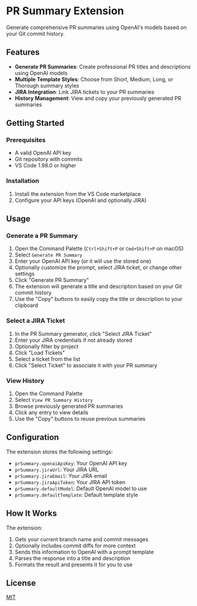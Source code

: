 # PR Summary Extension

Generate comprehensive PR summaries using OpenAI's models based on your Git commit history.

## Features

- **Generate PR Summaries**: Create professional PR titles and descriptions using OpenAI models
- **Multiple Template Styles**: Choose from Short, Medium, Long, or Thorough summary styles
- **JIRA Integration**: Link JIRA tickets to your PR summaries
- **History Management**: View and copy your previously generated PR summaries

## Getting Started

### Prerequisites

- A valid OpenAI API key
- Git repository with commits
- VS Code 1.98.0 or higher

### Installation

1. Install the extension from the VS Code marketplace
2. Configure your API keys (OpenAI and optionally JIRA)

## Usage

### Generate a PR Summary

1. Open the Command Palette (`Ctrl+Shift+P` or `Cmd+Shift+P` on macOS)
2. Select `Generate PR Summary`
3. Enter your OpenAI API key (or it will use the stored one)
4. Optionally customize the prompt, select JIRA ticket, or change other settings
5. Click "Generate PR Summary"
6. The extension will generate a title and description based on your Git commit history
7. Use the "Copy" buttons to easily copy the title or description to your clipboard

### Select a JIRA Ticket

1. In the PR Summary generator, click "Select JIRA Ticket"
2. Enter your JIRA credentials if not already stored
3. Optionally filter by project
4. Click "Load Tickets"
5. Select a ticket from the list
6. Click "Select Ticket" to associate it with your PR summary

### View History

1. Open the Command Palette
2. Select `View PR Summary History`
3. Browse previously generated PR summaries
4. Click any entry to view details
5. Use the "Copy" buttons to reuse previous summaries

## Configuration

The extension stores the following settings:

- `prSummary.openaiApiKey`: Your OpenAI API key
- `prSummary.jiraUrl`: Your JIRA URL
- `prSummary.jiraEmail`: Your JIRA email
- `prSummary.jiraApiToken`: Your JIRA API token
- `prSummary.defaultModel`: Default OpenAI model to use
- `prSummary.defaultTemplate`: Default template style

## How It Works

The extension:

1. Gets your current branch name and commit messages
2. Optionally includes commit diffs for more context
3. Sends this information to OpenAI with a prompt template
4. Parses the response into a title and description
5. Formats the result and presents it for you to use

## License

[MIT](LICENSE)
